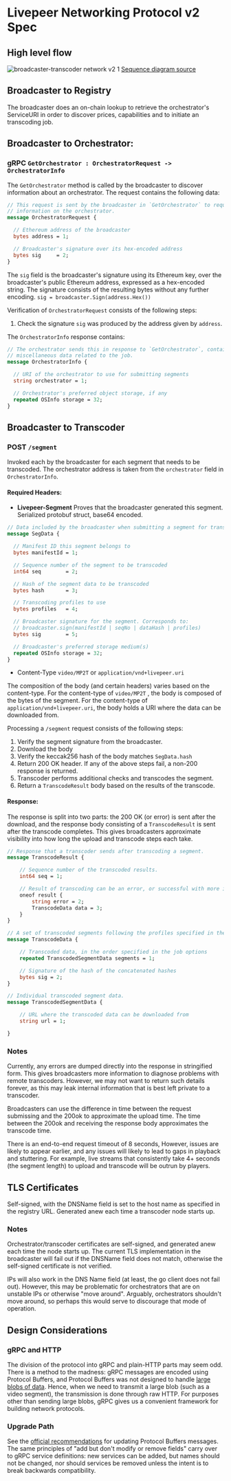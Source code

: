 # Livepeer Networking Protocol v2 Spec

## High level flow

![broadcaster-transcoder network v2 1](https://user-images.githubusercontent.com/292510/41455677-c8437268-7032-11e8-9ce8-bfdd9b6e3fc0.png)
[Sequence diagram source](https://sequencediagram.org/index.html#initialData=C4S2BsFMAIBkQG6QA6UgJ2gOUsA7gPboDWIAdgObQIBMAUHcgIbqgDGIzZw0ASpBRABnYOgCedAELoCTACZsmIjAFoAfP0EjxALmgB5dGwAWkbU2BE+kAI51Nw0WJXrpshUuAY9hk2dEWVvxCyAxu8orK6Oq+puaW6DoAOmQAKuhMZEJsBHIY1nbhHlEAPC6x-hkJOumZ2bn5AJJkAGYEDAzgBAShRZFe0Wq1WTl5idAAygIAtpDcBVIyEZ4YZSrD9WN6UxSz88Ghc3J0QA)


## Broadcaster to Registry

The broadcaster does an on-chain lookup to retrieve the orchestrator's ServiceURI in order to discover prices, capabilities and to initiate an transcoding job.

## Broadcaster to Orchestrator:

### gRPC `GetOrchestrator : OrchestratorRequest -> OrchestratorInfo`

The `GetOrchestrator` method is called by the broadcaster to discover information about an orchestrator. The request contains the following data:

```protobuf
// This request is sent by the broadcaster in `GetOrchestrator` to request
// information on the orchestrator.
message OrchestratorRequest {

  // Ethereum address of the broadcaster
  bytes address = 1;

  // Broadcaster's signature over its hex-encoded address
  bytes sig     = 2;
}
```

The `sig` field is the broadcaster's signature using its Ethereum key, over the broadcaster's public Ethereum address, expressed as a hex-encoded string. The signature consists of the resulting bytes without any further encoding.
`sig = broadcaster.Sign(address.Hex())`

Verification of `OrchestratorRequest` consists of the following steps:
1. Check the signature `sig` was produced by the address given by `address`.

The `OrchestratorInfo` response contains:

```protobuf
// The orchestrator sends this in response to `GetOrchestrator`, containing the
// miscellaneous data related to the job.
message OrchestratorInfo {

  // URI of the orchestrator to use for submitting segments
  string orchestrator = 1;

  // Orchestrator's preferred object storage, if any
  repeated OSInfo storage = 32;
}
```

## Broadcaster to Transcoder

### POST `/segment`

Invoked each by the broadcaster for each segment that needs to be transcoded. The orchestrator address is taken from the `orchestrator` field in `OrchestratorInfo`.

#### Required Headers:

* **Livepeer-Segment**
Proves that the broadcaster generated this segment. Serialized protobuf struct, base64 encoded.
```protobuf
// Data included by the broadcaster when submitting a segment for transcoding.
message SegData {

  // Manifest ID this segment belongs to
  bytes manifestId = 1;

  // Sequence number of the segment to be transcoded
  int64 seq        = 2;

  // Hash of the segment data to be transcoded
  bytes hash       = 3;

  // Transcoding profiles to use
  bytes profiles   = 4;

  // Broadcaster signature for the segment. Corresponds to:
  // broadcaster.sign(manifestId | seqNo | dataHash | profiles)
  bytes sig        = 5;

  // Broadcaster's preferred storage medium(s)
  repeated OSInfo storage = 32;
}
```
* Content-Type
`video/MP2T` or `application/vnd+livepeer.uri`

The composition of the body (and certain headers) varies based on the content-type. For the content-type of `video/MP2T` , the body is composed of the bytes of the segment. For the content-type of `application/vnd+livepeer.uri`, the body holds a URI where the data can be downloaded from.

Processing a `/segment` request consists of the following steps:

1. Verify the segment signature from the broadcaster.
1. Download the body
1. Verify the keccak256 hash of the body matches `SegData.hash`
1. Return 200 OK header. If any of the above steps fail, a non-200 response is returned.
1. Transcoder performs additional checks and transcodes the segment.
1. Return a `TranscodeResult` body based on the results of the transcode.

#### Response:

The response is split into two parts: the 200 OK  (or error) is sent after the download, and the response body consisting of a `TranscodeResult` is sent after the transcode completes. This gives broadcasters approximate visibility into how long the upload and transcode steps each take.

```proto
// Response that a transcoder sends after transcoding a segment.
message TranscodeResult {

    // Sequence number of the transcoded results.
    int64 seq = 1;

    // Result of transcoding can be an error, or successful with more info
    oneof result {
        string error = 2;
        TranscodeData data = 3;
    }
}

// A set of transcoded segments following the profiles specified in the job.
message TranscodeData {

    // Transcoded data, in the order specified in the job options
    repeated TranscodedSegmentData segments = 1;

    // Signature of the hash of the concatenated hashes
    bytes sig = 2;
}

// Individual transcoded segment data.
message TranscodedSegmentData {

    // URL where the transcoded data can be downloaded from
    string url = 1;

}
```

### Notes

Currently, any errors are dumped directly into the response in stringified form. This gives broadcasters more information to diagnose problems with remote transcoders. However, we may not want to return such details forever, as this may leak internal information that is best left private to a transcoder.

Broadcasters can use the difference in time between the request submissing and the 200ok to approximate the upload time. The time between the 200ok and receiving the response body approximates the transcode time.

There is an end-to-end request timeout of 8 seconds, However, issues are likely to appear earlier, and any issues will likely to lead to gaps in playback and stuttering. For example, live streams that consistently take 4+ seconds (the segment length) to upload and transcode will be outrun by players.

## TLS Certificates

Self-signed, with the DNSName field is set to the host name as specified in the registry URL. Generated anew each time a transcoder node starts up.

### Notes
Orchestrator/transcoder certificates are self-signed, and generated anew each time the node starts up. The current TLS implementation in the broadcaster will fail out if the DNSName field does not match, otherwise the self-signed certificate is not verified.

IPs will also work in the DNS Name field (at least, the go client does not fail out). However, this may be problematic for orchestrators that are on unstable IPs or otherwise "move around". Arguably, orchestrators shouldn't move around, so perhaps this would serve to discourage that mode of operation.

## Design Considerations

### gRPC and HTTP

The division of the protocol into gRPC and plain-HTTP parts may seem odd. There
is a method to the madness: gRPC messages are encoded using Protocol Buffers,
and Protocol Buffers was not designed to handle [large blobs of data](https://developers.google.com/protocol-buffers/docs/techniques#large-data).
Hence, when we need to transmit a large blob (such as a video segment), the
transmission is done through raw HTTP. For purposes other than sending large
blobs, gRPC gives us a convenient framework for building network protocols.

### Upgrade Path

See the [official recommendations](https://developers.google.com/protocol-buffers/docs/proto#updating)
for updating Protocol Buffers messages. The same principles of "add but don't
modify or remove fields" carry over to gRPC service definitions: new services
can be added, but names should not be changed, nor should services be removed
unless the intent is to break backwards compatibility.
